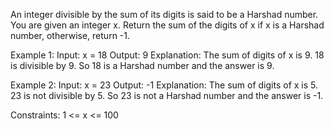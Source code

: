 
An integer divisible by the sum of its digits is said to be a Harshad number. You are given an integer x. Return the sum of the digits of x if x is a Harshad number, otherwise, return -1.

 
Example 1:
Input: x = 18
Output: 9
Explanation:
The sum of digits of x is 9. 18 is divisible by 9. So 18 is a Harshad number and the answer is 9.

Example 2:
Input: x = 23
Output: -1
Explanation:
The sum of digits of x is 5. 23 is not divisible by 5. So 23 is not a Harshad number and the answer is -1.


Constraints:
1 <= x <= 100